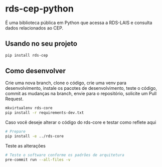 # rds-cep-python

É uma biblioteca pública em Python que acessa a RDS-LAIS e consulta dados relacionados ao CEP.

## Usando no seu projeto

```bash
pip install rds-cep
```

## Como desenvolver

Crie uma nova branch, clone o código, crie uma venv para desenvolvimento, instale os pacotes de desenvolvimento, teste o código, commit as mudanças na branch, envie para o repositório, solicite um Pull Request.

```bash
mkvirtualenv rds-core
pip install -r requirements-dev.txt
```

Caso você deseje alterar o código do rds-core e testar como reflete aqui

```bash
# Prepare
pip install -e ../rds-core

```

Teste as alterações

```bash
# Teste o software conforme os padrões de arquitetura
pre-commit run --all-files -v
```
